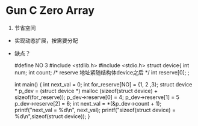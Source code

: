 Gun C Zero Array
==================
1. 节省空间
* 实现动态扩展，按需要分配
* 缺点？
	
   
    #define NO 3
    #include <stdlib.h>
    #include <stdio.h>
    struct device{
    int num;
    int count;
    /* reserve 地址紧随结构体device之后 */
     int reserve[0];
    ;
	
    int main()
    {
    int next_val = 0;
    int for_reserve[NO] = {1, 2 ,3};
    struct device * p_dev =
    (struct device *) malloc (sizeof(struct device) + sizeof(for_reserve));
		p_dev->reserve[0] = 4;
		p_dev->reserve[1] = 5
		p_dev->reserve[2] = 6;
	   	int next_val = *(&p_dev->count + 1); 
	    	printf("next_val = %d\n", next_val);
		printf("sizeof(struct device) = %d\n",sizeof(struct device));
	}
